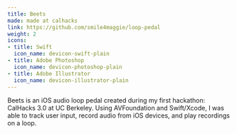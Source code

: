 ```yaml
---
title: Beets
made: made at calhacks
link: https://github.com/smile4maggie/loop-pedal
weight: 2
icons:
- title: Swift
  icon_name: devicon-swift-plain
- title: Adobe Photoshop
  icon_name: devicon-photoshop-plain
- title: Adobe Illustrator
  icon_name: devicon-illustrator-plain
---
```

Beets is an iOS audio loop pedal created during my first hackathon: CalHacks 3.0 at UC Berkeley. Using AVFoundation and Swift/Xcode, I was able to track user input, record audio from iOS devices, and play recordings on a loop.
